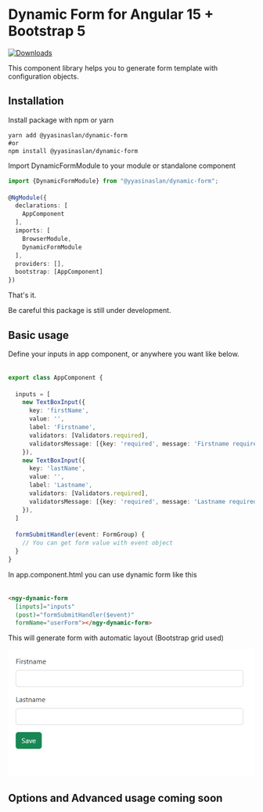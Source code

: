 # Dynamic Form for Angular 15 + Bootstrap 5

[![Downloads](https://img.shields.io/npm/dm/@yyasinaslan/dynamic-form?style=flat-square)](https://www.npmjs.com/package/@yyasinaslan/dynamic-form)

This component library helps you to generate form template with configuration objects.

## Installation

Install package with npm or yarn

```shell
yarn add @yyasinaslan/dynamic-form
#or
npm install @yyasinaslan/dynamic-form
```

Import DynamicFormModule to your module or standalone component

```typescript
import {DynamicFormModule} from "@yyasinaslan/dynamic-form";

@NgModule({
  declarations: [
    AppComponent
  ],
  imports: [
    BrowserModule,
    DynamicFormModule
  ],
  providers: [],
  bootstrap: [AppComponent]
})
```

That's it.

Be careful this package is still under development.

## Basic usage

Define your inputs in app component, or anywhere you want like below.

```typescript

export class AppComponent {

  inputs = [
    new TextBoxInput({
      key: 'firstName',
      value: '',
      label: 'Firstname',
      validators: [Validators.required],
      validatorsMessage: [{key: 'required', message: 'Firstname required'}]
    }),
    new TextBoxInput({
      key: 'lastName',
      value: '',
      label: 'Lastname',
      validators: [Validators.required],
      validatorsMessage: [{key: 'required', message: 'Lastname required'}]
    }),
  ]

  formSubmitHandler(event: FormGroup) {
    // You can get form value with event object
  }
}
```

In app.component.html you can use dynamic form like this

```html

<ngy-dynamic-form
  [inputs]="inputs"
  (post)="formSubmitHandler($event)"
  formName="userForm"></ngy-dynamic-form>
```

This will generate form with automatic layout (Bootstrap grid used)

![](./docs/images/example-form-view.png)

## Options and Advanced usage coming soon
